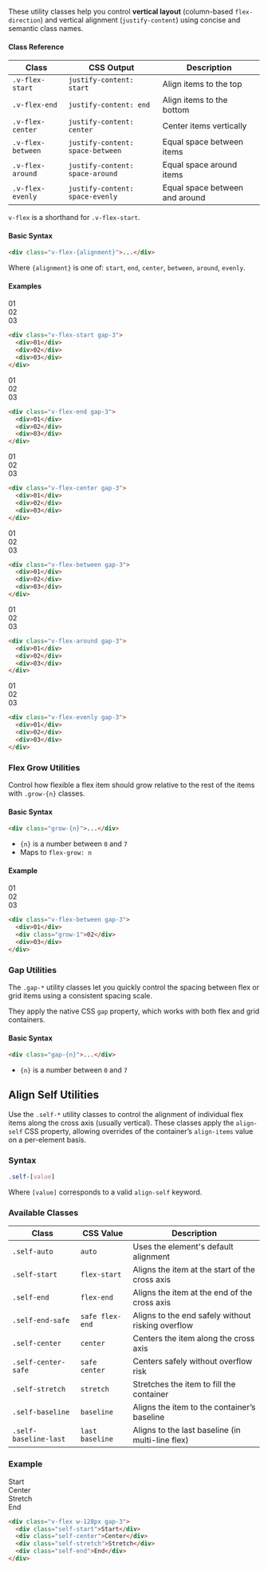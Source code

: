 These utility classes help you control **vertical layout** (column-based `flex-direction`) and vertical alignment (`justify-content`) using concise and semantic class names.


#### Class Reference


| Class             | CSS Output                       | Description                    |
| ----------------- | -------------------------------- | ------------------------------ |
| `.v-flex-start`   | `justify-content: start`         | Align items to the top         |
| `.v-flex-end`     | `justify-content: end`           | Align items to the bottom      |
| `.v-flex-center`  | `justify-content: center`        | Center items vertically        |
| `.v-flex-between` | `justify-content: space-between` | Equal space between items      |
| `.v-flex-around`  | `justify-content: space-around`  | Equal space around items       |
| `.v-flex-evenly`  | `justify-content: space-evenly`  | Equal space between and around |


`v-flex` is a shorthand for `.v-flex-start`.

#### Basic Syntax

```html
<div class="v-flex-{alignment}">...</div>
```

Where `{alignment}` is one of: `start`, `end`, `center`, `between`, `around`, `evenly`.



#### Examples



<div class="mt-5 mb-0 border light:hatching-grey-100 light:border-grey-100 dark:hatching-grey-900 dark:border-grey-900 rounded v-flex-start gap-3 text-center rounded w-64px h-256px">
<div class="p-3 bg-red fit-content rounded ">01</div>
<div class="p-3 bg-red rounded ">02</div>
<div class="p-3 bg-red rounded ">03</div>
</div>

``` html
<div class="v-flex-start gap-3">
  <div>01</div>
  <div>02</div>
  <div>03</div>
</div>
```



<div class="mt-5 mb-0 border light:hatching-grey-100 light:border-grey-100 dark:hatching-grey-900 dark:border-grey-900 rounded v-flex-end gap-3 text-center rounded w-64px h-256px">
<div class="p-3 bg-red fit-content rounded ">01</div>
<div class="p-3 bg-red rounded ">02</div>
<div class="p-3 bg-red rounded ">03</div>
</div>

``` html
<div class="v-flex-end gap-3">
  <div>01</div>
  <div>02</div>
  <div>03</div>
</div>
```


<div class="mt-5 mb-0 border light:hatching-grey-100 light:border-grey-100 dark:hatching-grey-900 dark:border-grey-900 rounded v-flex-center gap-3 text-center rounded w-64px h-256px">
<div class="p-3 bg-red fit-content rounded ">01</div>
<div class="p-3 bg-red rounded ">02</div>
<div class="p-3 bg-red rounded ">03</div>
</div>

``` html
<div class="v-flex-center gap-3">
  <div>01</div>
  <div>02</div>
  <div>03</div>
</div>
```



<div class="mt-5 mb-0 border light:hatching-grey-100 light:border-grey-100 dark:hatching-grey-900 dark:border-grey-900 rounded v-flex-between gap-3 text-center rounded w-64px h-256px">
<div class="p-3 bg-red fit-content rounded ">01</div>
<div class="p-3 bg-red rounded ">02</div>
<div class="p-3 bg-red rounded ">03</div>
</div>

``` html
<div class="v-flex-between gap-3">
  <div>01</div>
  <div>02</div>
  <div>03</div>
</div>
```



<div class="mt-5 mb-0 border light:hatching-grey-100 light:border-grey-100 dark:hatching-grey-900 dark:border-grey-900 rounded v-flex-around gap-3 text-center rounded w-64px h-256px">
<div class="p-3 bg-red fit-content rounded ">01</div>
<div class="p-3 bg-red rounded ">02</div>
<div class="p-3 bg-red rounded ">03</div>
</div>

``` html
<div class="v-flex-around gap-3">
  <div>01</div>
  <div>02</div>
  <div>03</div>
</div>
```



<div class="mt-5 mb-0 border light:hatching-grey-100 light:border-grey-100 dark:hatching-grey-900 dark:border-grey-900 rounded v-flex-evenly gap-3 text-center rounded w-64px h-256px">
<div class="p-3 bg-red fit-content rounded ">01</div>
<div class="p-3 bg-red rounded ">02</div>
<div class="p-3 bg-red rounded ">03</div>
</div>

``` html
<div class="v-flex-evenly gap-3">
  <div>01</div>
  <div>02</div>
  <div>03</div>
</div>
```

### Flex Grow Utilities

Control how flexible a flex item should grow relative to the rest of the items with `.grow-{n}` classes.


#### Basic Syntax

```html
<div class="grow-{n}">...</div>
```

* `{n}` is a number between `0` and `7`
* Maps to `flex-grow: n`



#### Example


<div class="mt-5 border light:hatching-grey-100 light:border-grey-100 dark:hatching-grey-900 dark:border-grey-900 rounded v-flex-between gap-3 text-center rounded w-64px h-256px">
<div class="p-3 bg-red fit-content rounded ">01</div>
<div class="p-3 bg-red rounded grow-1">02</div>
<div class="p-3 bg-red rounded ">03</div>
</div>

``` html
<div class="v-flex-between gap-3">
  <div>01</div>
  <div class="grow-1">02</div>
  <div>03</div>
</div>
```



### Gap Utilities

The `.gap-*` utility classes let you quickly control the spacing between flex or grid items using a consistent spacing scale.

They apply the native CSS `gap` property, which works with both flex and grid containers.


#### Basic Syntax

```html
<div class="gap-{n}">...</div>
```

* `{n}` is a number between `0` and `7`


## Align Self Utilities

Use the `.self-*` utility classes to control the alignment of individual flex items along the cross axis (usually vertical). These classes apply the `align-self` CSS property, allowing overrides of the container’s `align-items` value on a per-element basis.

### Syntax

```css
.self-[value]
```

Where `[value]` corresponds to a valid `align-self` keyword.

### Available Classes

| Class                 | CSS Value       | Description                                       |
| --------------------- | --------------- | ------------------------------------------------- |
| `.self-auto`          | `auto`          | Uses the element's default alignment              |
| `.self-start`         | `flex-start`    | Aligns the item at the start of the cross axis    |
| `.self-end`           | `flex-end`      | Aligns the item at the end of the cross axis      |
| `.self-end-safe`      | `safe flex-end` | Aligns to the end safely without risking overflow |
| `.self-center`        | `center`        | Centers the item along the cross axis             |
| `.self-center-safe`   | `safe center`   | Centers safely without overflow risk              |
| `.self-stretch`       | `stretch`       | Stretches the item to fill the container          |
| `.self-baseline`      | `baseline`      | Aligns the item to the container’s baseline       |
| `.self-baseline-last` | `last baseline` | Aligns to the last baseline (in multi-line flex)  |

### Example


<div class="mt-5 mb-0 border light:hatching-grey-100 light:border-grey-100 dark:hatching-grey-900 dark:border-grey-900 rounded v-flex-end gap-3 text-center rounded w-128px">
<div class="p-3 bg-red self-start rounded">Start</div>
<div class="p-3 bg-red self-center rounded">Center</div>
<div class="p-3 bg-red self-stretch rounded">Stretch</div>
<div class="p-3 bg-red self-end rounded">End</div>
</div>

``` html
<div class="v-flex w-128px gap-3">
  <div class="self-start">Start</div>
  <div class="self-center">Center</div>
  <div class="self-stretch">Stretch</div>
  <div class="self-end">End</div>
</div>
```